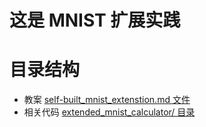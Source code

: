 # 这是 MNIST 扩展实践

# 目录结构
* 教案 [self-built_mnist_extenstion.md 文件](./self-built_mnist_extenstion.md)
* 相关代码 [extended_mnist_calculator/ 目录](./extended_mnist_calculator/)
